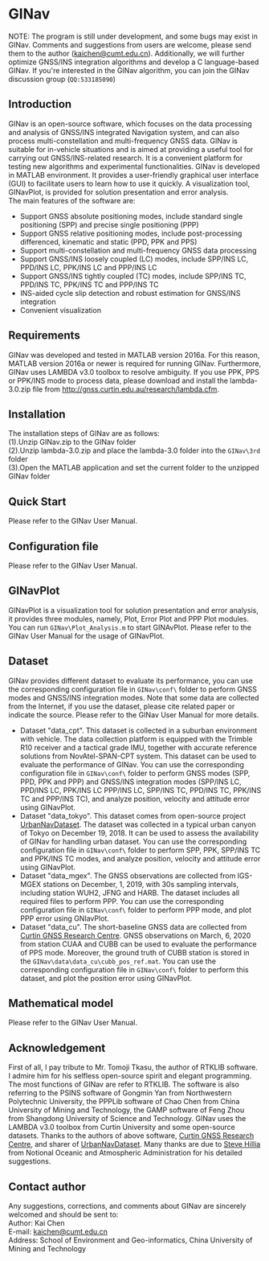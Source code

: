 # GINav
NOTE: The program is still under development, and some bugs may exist in GINav. Comments and suggestions from users are welcome, please send them to the author (kaichen@cumt.edu.cn). Additionally, we will further optimize GNSS/INS integration algorithms and develop a C language-based GINav. If you're interested in the GINav algorithm, you can join the GINav discussion group (`QQ:533185090`) <br>

## Introduction <br>
GINav is an open-source software, which focuses on the data processing and analysis of GNSS/INS integrated Navigation system, and can also process multi-constellation and multi-frequency GNSS data. GINav is suitable for in-vehicle situations and is aimed at providing a useful tool for carrying out GNSS/INS-related research. It is a convenient platform for testing new algorithms and experimental functionalities. GINav is developed in MATLAB environment. It provides a user-friendly graphical user interface (GUI) to facilitate users to learn how to use it quickly. A visualization tool, GINavPlot, is provided for solution presentation and error analysis.  <br>
The main features of the software are: <br>
* Support GNSS absolute positioning modes, include standard single positioning (SPP) and precise single positioning (PPP) <br>
* Support GNSS relative positioning modes, include post-processing differenced, kinematic and static (PPD, PPK and PPS) <br>
* Support multi-constellation and multi-frequency GNSS data processing <br>
* Support GNSS/INS loosely coupled (LC) modes, include SPP/INS LC, PPD/INS LC, PPK/INS LC and PPP/INS LC <br>
* Support GNSS/INS tightly coupled (TC) modes, include SPP/INS TC, PPD/INS TC, PPK/INS TC and PPP/INS TC <br>
* INS-aided cycle slip detection and robust estimation for GNSS/INS integration <br>
* Convenient visualization <br>
## Requirements <br>
GINav was developed and tested in MATLAB version 2016a. For this reason, MATLAB version 2016a or newer is required for running GINav. Furthermore, GINav uses LAMBDA v3.0 toolbox to resolve ambiguity. If you use PPK, PPS or PPK/INS mode to process data, please download and install the lambda-3.0.zip file from http://gnss.curtin.edu.au/research/lambda.cfm. <br>
## Installation <br>
The installation steps of GINav are as follows: <br>
(1).Unzip GINav.zip to the GINav folder <br>
(2).Unzip lambda-3.0.zip and place the lambda-3.0 folder into the `GINav\3rd` folder <br>
(3).Open the MATLAB application and set the current folder to the unzipped GINav folder <br>
## Quick Start <br>
Please refer to the GINav User Manual. <br>
## Configuration file <br>
Please refer to the GINav User Manual. <br>
## GINavPlot <br>
GINavPlot is a visualization tool for solution presentation and error analysis, it provides three modules, namely, Plot, Error Plot and PPP Plot modules. You can run `GINav\Plot_Analysis.m` to start GINAvPlot. Please refer to the GINav User Manual for the usage of GINavPlot. <br>
## Dataset <br>
GINav provides different dataset to evaluate its performance, you can use the corresponding configuration file in `GINav\conf\` folder to perform GNSS modes and GNSS/INS integration modes. Note that some data are collected from the Internet, if you use the dataset, please cite related paper or indicate the source. Please refer to the GINav User Manual for more details. <br>
* Dataset "data_cpt". This dataset is collected in a suburban environment with vehicle. The data collection platform is equipped with the Trimble R10 receiver and a tactical grade IMU, together with accurate reference solutions from NovAtel-SPAN-CPT system. This dataset can be used to evaluate the performance of GINav. You can use the corresponding configuration file in `GINav\conf\` folder to perform GNSS modes (SPP, PPD, PPK and PPP) and GNSS/INS integration modes (SPP/INS LC, PPD/INS LC, PPK/INS LC PPP/INS LC, SPP/INS TC, PPD/INS TC, PPK/INS TC and PPP/INS TC), and analyze position, velocity and attitude error using GINavPlot. <br>
* Dataset "data_tokyo". This dataset comes from open-source project [UrbanNavDataset](https://github.com/weisongwen/UrbanNavDataset). The dataset was collected in a typical urban canyon of Tokyo on December 19, 2018. It can be used to assess the availability of GINav for handling urban dataset. You can use the corresponding configuration file in `GINav\conf\` folder to perform SPP, PPK, SPP/INS TC and PPK/INS TC modes, and analyze position, velocity and attitude error using GINavPlot. <br>
* Dataset "data_mgex". The GNSS observations are collected from IGS-MGEX stations on December, 1, 2019, with 30s sampling intervals, including station WUH2, JFNG and HARB. The dataset includes all required files to perform PPP. You can use the corresponding configuration file in `GINav\conf\` folder to perform PPP mode, and plot PPP error using GNIavPlot. <br>
* Dataset "data_cu". The short-baseline GNSS data are collected from [Curtin GNSS Research Centre](http://gnss.curtin.edu.au/). GNSS observations on March, 6, 2020 from station CUAA and CUBB can be used to evaluate the performance of PPS mode. Moreover, the ground truth of CUBB station is stored in the `GINav\data\data_cu\cubb_pos_ref.mat`. You can use the corresponding configuration file in `GINav\conf\` folder to perform this dataset, and plot the position error using GINavPlot. <br>
## Mathematical model <br>
Please refer to the GINav User Manual. <br>
## Acknowledgement <br>
First of all, I pay tribute to Mr. Tomoji Tkasu, the author of RTKLIB software. I admire him for his selfless open-source spirit and elegant programming. The most functions of GINav are refer to RTKLIB. The software is also referring to the PSINS software of Gongmin Yan from Northwestern Polytechnic University, the PPPLib software of Chao Chen from China University of Mining and Technology, the GAMP software of Feng Zhou from Shangdong University of Science and Technology. GINav uses the LAMBDA v3.0 toolbox from Curtin University and some open-source datasets. Thanks to the authors of above software, [Curtin GNSS Research Centre](http://gnss.curtin.edu.au/), and sharer of [UrbanNavDataset](https://github.com/weisongwen/UrbanNavDataset). Many thanks are due to [Steve Hillia](https://www.researchgate.net/profile/Steve-Hilla) from Notional Oceanic and Atmospheric Administration for his detailed suggestions. <br>
## Contact author <br>
Any suggestions, corrections, and comments about GINav are sincerely welcomed and should be sent to: <br>
Author: Kai Chen <br>
E-mail: kaichen@cumt.edu.cn <br>
Address: School of Environment and Geo-informatics, China University of Mining and Technology <br>
